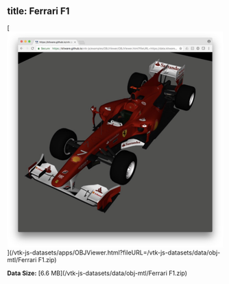 title: Ferrari F1
---

[![Visualization](./obj/f1.jpg)](/vtk-js-datasets/apps/OBJViewer.html?fileURL=/vtk-js-datasets/data/obj-mtl/Ferrari F1.zip)

__Data Size:__ [6.6 MB](/vtk-js-datasets/data/obj-mtl/Ferrari F1.zip)
